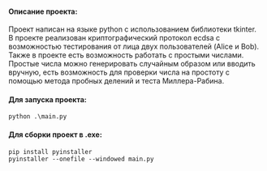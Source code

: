 #### Описание проекта:
Проект написан на языке python с использованием библиотеки tkinter.  
В проекте реализован криптографический протокол ecdsa с возможностью тестирования от лица двух пользователей (Alice и Bob).  
Также в проекте есть возможность работать с простыми числами.  
Простые числа можно генерировать случайным образом или вводить вручную, есть возможность для проверки числа на простоту с помощью метода пробных делений и теста Миллера-Рабина.

#### Для запуска проекта:
```python .\main.py```

#### Для сборки проект в .exe:
```pip install pyinstaller```  
```pyinstaller --onefile --windowed main.py```